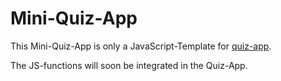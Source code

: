 # Mini-Quiz-App

This Mini-Quiz-App is only a JavaScript-Template for [quiz-app](https://github.com/Sven-Lyco/quiz-app).

The JS-functions will soon be integrated in the Quiz-App.
